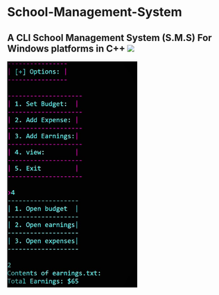 # School-Management-System
A CLI School Management System (S.M.S) For Windows platforms in C++
<img src = "https://c4.wallpaperflare.com/wallpaper/935/690/342/c-plus-plus-c-code-wallpaper-preview.jpg">
---
<img src = "https://github.com/PanagiotisKots/School-Management-System/blob/main/img/10.jpg" width = "300px">
<img src = "https://github.com/PanagiotisKots/School-Management-System/blob/main/img/4.jpg" width = "300px>
<br>
